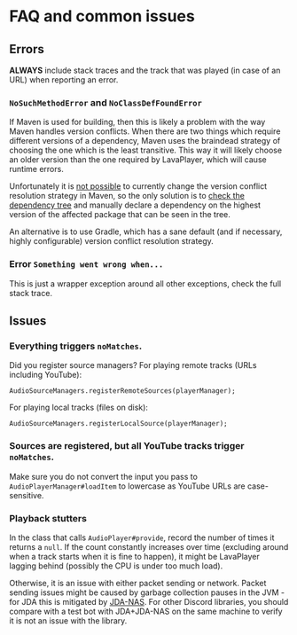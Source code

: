 # FAQ and common issues

## Errors

**ALWAYS** include stack traces and the track that was played (in case of an URL) when reporting an error.

### `NoSuchMethodError` and `NoClassDefFoundError`

If Maven is used for building, then this is likely a problem with the way Maven handles version conflicts. When there are two things which require different versions of a dependency, Maven uses the braindead strategy of choosing the one which is the least transitive. This way it will likely choose an older version than the one required by LavaPlayer, which will cause runtime errors.

Unfortunately it is [not possible](https://stackoverflow.com/questions/34201120/maven-set-dependency-mediation-strategy-to-newest-rather-than-nearest) to currently change the version conflict resolution strategy in Maven, so the only solution is to [check the dependency tree](https://maven.apache.org/plugins/maven-dependency-plugin/examples/resolving-conflicts-using-the-dependency-tree.html) and manually declare a dependency on the highest version of the affected package that can be seen in the tree.

An alternative is to use Gradle, which has a sane default (and if necessary, highly configurable) version conflict resolution strategy.

### Error `Something went wrong when...`

This is just a wrapper exception around all other exceptions, check the full stack trace.

## Issues

### Everything triggers `noMatches`.

Did you register source managers? For playing remote tracks (URLs including YouTube):

```
AudioSourceManagers.registerRemoteSources(playerManager);
```

For playing local tracks (files on disk):

```
AudioSourceManagers.registerLocalSource(playerManager);
```

### Sources are registered, but all YouTube tracks trigger `noMatches`.

Make sure you do not convert the input you pass to `AudioPlayerManager#loadItem` to lowercase as YouTube URLs are case-sensitive.

### Playback stutters

In the class that calls `AudioPlayer#provide`, record the number of times it returns a `null`. If the count constantly increases over time (excluding around when a track starts when it is fine to happen), it might be LavaPlayer lagging behind (possibly the CPU is under too much load).

Otherwise, it is an issue with either packet sending or network. Packet sending issues might be caused by garbage collection pauses in the JVM - for JDA this is mitigated by [JDA-NAS](https://github.com/sedmelluq/jda-nas). For other Discord libraries, you should compare with a test bot with JDA+JDA-NAS on the same machine to verify it is not an issue with the library.